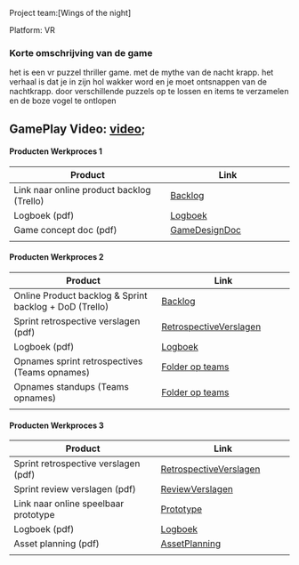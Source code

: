 
Project team:[Wings of the night]

Platform:
VR

### Korte omschrijving van de game
het is een vr puzzel thriller game.
met de mythe van de nacht krapp.
het verhaal is dat je in zijn hol wakker word en je moet ontsnappen van de nachtkrapp.
door verschillende puzzels op te lossen en items te verzamelen en de boze vogel te ontlopen


GamePlay Video: [video](https://www.youtube.com/watch?v=bsNOG7DFb_E&feature=youtu.be);
---
#### Producten Werkproces 1
| Product  | Link |
| ------ |  ------ |
| Link naar online product backlog (Trello) | [Backlog](https://trello.com/b/CvDCCYtS/mythe)
| Logboek (pdf)                             | [Logboek]
| Game concept doc (pdf)                    | [GameDesignDoc]
|<img width=500/>|<img width=300/>|

#### Producten Werkproces 2
| Product  | Link |
| ------ |  ------ |
| Online Product backlog & Sprint backlog + DoD (Trello)    | [Backlog](https://trello.com/b/CvDCCYtS/mythe)
| Sprint retrospective verslagen (pdf)                      | [RetrospectiveVerslagen]
| Logboek (pdf)                                             | [Logboek]
| Opnames sprint retrospectives (Teams opnames)             | [Folder op teams](https://teams.microsoft.com/_#/school/files/Team%2001?threadId=19%3A1fa7aa0b95d8409ebe1d461cc7661b4c%40thread.tacv2&ctx=channel&context=Retrospective%2520vergaderingen&rootfolder=%252Fteams%252FMytheGDGA1920-Team01%252FGedeelde%2520documenten%252FTeam%252001%252FRetrospective%2520vergaderingen)
| Opnames standups (Teams opnames)                          | [Folder op teams](https://teams.microsoft.com/_#/school/files/Team%2001?threadId=19%3A1fa7aa0b95d8409ebe1d461cc7661b4c%40thread.tacv2&ctx=channel&context=DailyStandUps&rootfolder=%252Fteams%252FMytheGDGA1920-Team01%252FGedeelde%2520documenten%252FTeam%252001%252FDailyStandUps)
|<img width=500/>|<img width=300/>|

#### Producten Werkproces 3
| Product  | Link |
| ------ |  ------ |
| Sprint retrospective verslagen (pdf)  | [RetrospectiveVerslagen]
| Sprint review verslagen (pdf)         | [ReviewVerslagen]
| Link naar online speelbaar prototype  | [Prototype]
| Logboek (pdf)                         | [Logboek]
| Asset planning (pdf)                  | [AssetPlanning]
|<img width=500/>|<img width=300/>|

   [Backlog]: <https://trello.com/b/CvDCCYtS/mythe>
   [Logboek]: <https://github.com/TimBouwman/Project-Mythe/blob/master/producten/LOGBOEK%20MYTHE.pdf>
   [GameDesignDoc]: <https://github.com/TimBouwman/Project-Mythe/blob/master/producten/GameDesignDoc.pdf>
   [RetrospectiveVerslagen]: <https://github.com/TimBouwman/Project-Mythe/blob/master/producten/Retrospective%20Verslagen.pdf>
   [ReviewVerslagen]: <https://github.com/TimBouwman/Project-Mythe/blob/master/producten/Sprint_Review_verslag.pdf>
   [Prototype]: <https://drive.google.com/file/d/1r5_ZbW-P2keconmYTnnTQL0Oyhle_Yu9/view?usp=sharing>
   [AssetPlanning]: <https://github.com/TimBouwman/Project-Mythe/blob/master/producten/asset_planning%20(1).pdf>
